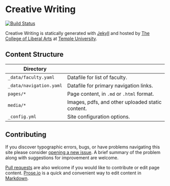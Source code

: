 # Creative Writing

[![Build Status][travis-img]][travis]

Creative Writing is statically generated with [Jekyll](https://jekyllrb.com) and hosted by [The College of Liberal Arts](https://liberalarts.temple.edu) at [Temple University](https://temple.edu).

## Content Structure

| Directory |  |
| --- | --- |
| ````_data/faculty.yaml```` | Datafile for list of faculty. |
| ````_data/navigation.yaml```` | Datafile for primary   navigation links. |
| ````pages/*```` | Page content, in ````.md```` or ````.html```` format. |
| ````media/*```` | Images, pdfs, and other uploaded static content. |
| ````_config.yml```` | Site configuration options. |

## Contributing

If you discover typographic errors, bugs, or have problems navigating this site please consider [opening a new issue][issue]. A brief summary of the problem along with suggestions for improvement are welcome.

[Pull requests][pr] are also welcome if you would like to contribute or edit page content. [Prose.io][prose] is a quick and convenient way to edit content in [Markdown][md].


[travis]: https://travis-ci.org/TULiberalArts/Creative-Writing
[travis-img]: https://travis-ci.org/TULiberalArts/Creative-Writing.svg?branch=master
[jekyll]: https://https://jekyllrb.com
[issue]: https://github.com/TULiberalArts/Creative-Writing/issues
[pr]: https://help.github.com/articles/about-pull-requests/
[prose]: https://prose.io/#TULiberalArts/Creative-Writing
[md]: http://whatismarkdown.com/
